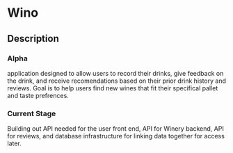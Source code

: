 # Wino

## Description
### Alpha
application designed to allow users to record their drinks, give feedback on the drink, and receive recomendations based on their prior drink history and reviews. Goal is to help users find new wines that fit their specifical pallet and taste prefrences.

### Current Stage
Building out API needed for the user front end, API for Winery backend, API for reviews, and database infrastructure for linking data together for access later.
